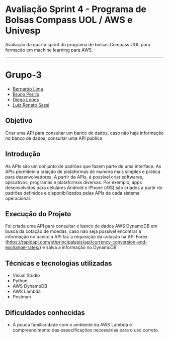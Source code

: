 # Avaliação Sprint 4 - Programa de Bolsas Compass UOL / AWS e Univesp

Avaliação da quarta sprint do programa de bolsas Compass UOL para formação em machine learning para AWS.

***

# Grupo-3

- [Bernardo Lima](https://github.com/belima93)
- [Bruno Perillo](https://github.com/brunoperillo)
- [Diego Lopes](https://github.com/Diegox0301)
- [Luiz Renato Sassi](https://github.com/luizrsassi)

## Objetivo

Criar uma API para consultar um banco de dados, caso não haja informação no banco de dados, consultar uma API publica 

## Introdução

As APIs são um conjunto de padrões que fazem parte de uma interface. As APIs permitem a criação de plataformas de maneira mais simples e prática para desenvolvedores. A partir de APIs, é possível criar softwares, aplicativos, programas e plataformas diversas. Por exemplo, apps desenvolvidos para celulares Android e iPhone (iOS) são criados a partir de padrões definidos e disponibilizados pelas APIs de cada sistema operacional.

## Execução do Projeto

Foi criada uma API para consultar o banco de dados AWS DynamoDB em busca da cotação de moedas, caso não seja possível encontrar a informação no banco a API faz a requisição da cotação na API Forex (https://rapidapi.com/pt/principalapis/api/currency-conversion-and-exchange-rates/) e salva a informação no DynamoDB

## Técnicas e tecnologias utilizadas

*	Visual Studio
*	Python
*	AWS DynamoDB
*	AWS Lambda
*	Postman

## Dificuldades conhecidas

* A pouca familiaridade com o ambiente da AWS Lambda e compreendimento das especificações necessárias para o uso correto.

